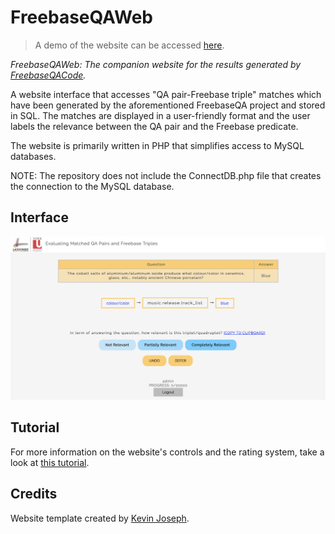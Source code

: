 # FreebaseQAWeb
>A demo of the website can be accessed [here](http://www.eecs.yorku.ca/~kelvin/temp/).

*FreebaseQAWeb: The companion website for the results generated by [FreebaseQACode](https://github.com/infinitecold/FreebaseQACode).*

A website interface that accesses "QA pair-Freebase triple" matches which have been generated by the aforementioned FreebaseQA project and stored in SQL. The matches are displayed in a user-friendly format and the user labels the relevance between the QA pair and the Freebase predicate.

The website is primarily written in PHP that simplifies access to MySQL databases.

NOTE: The repository does not include the ConnectDB.php file that creates the connection to the MySQL database.

## Interface
![](FreebaseQAWeb%20Interface.png)

## Tutorial
For more information on the website's controls and the rating system, take a look at [this tutorial](https://paper.dropbox.com/doc/Evaluating-Matched-QA-Pairs-and-Freebase-Triples-Instructions-GOj0DNA6bI3Vzf4ikMVQf).

## Credits
Website template created by [Kevin Joseph](https://github.com/kevinj22/).

